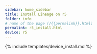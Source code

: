 ```yaml
---
sidebar: home_sidebar
title: Install Lineage on r5
folder: info
# name of the page (/{{permalink}}.html)
permalink: r5_install.html
device: r5
---
```

{% include templates/device_install.md %}
